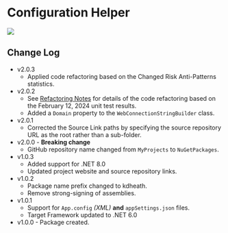 # Configuration Helper
[<img src="https://kevindheath.github.io/codecoverage/helpers/badge_combined.svg">](https://kevindheath.github.io/codecoverage/helpers/html/)

## Change Log
- v2.0.3
  - Applied code refactoring based on the Changed Risk Anti-Patterns statistics.
- v2.0.2
  - See [Refactoring Notes](v2.0.2-Notes.md) for details of the code refactoring based on the February 12, 2024 unit test results.
  - Added a `Domain` property to the `WebConnectionStringBuilder` class.
- v2.0.1
  - Corrected the Source Link paths by specifying the source repository URL as the root rather than a sub-folder.
- v2.0.0 - **Breaking change**
  - GitHub repository name changed from `MyProjects` to `NuGetPackages`.  
- v1.0.3
  - Added support for .NET 8.0
  - Updated project website and source repository links.
- v1.0.2
  - Package name prefix changed to kdheath.
  - Remove strong-signing of assemblies.
- v1.0.1
  - Support for `App.config` _(XML)_ **and** `appSettings.json` files.
  - Target Framework updated to .NET 6.0
- v1.0.0 - Package created.
